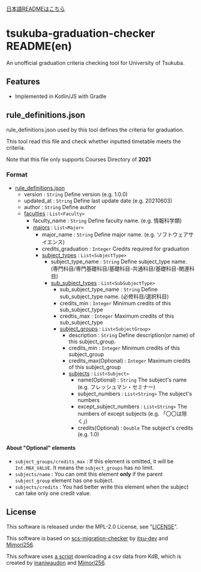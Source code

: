 [日本語READMEはこちら](https://github.com/maru2213/tsukuba-graduation-checker/blob/master/README_ja.md)

# tsukuba-graduation-checker README(en)
An unofficial graduation criteria checking tool for University of Tsukuba.

## Features
- Implemented in Kotlin/JS with Gradle

## rule_definitions.json
rule_definitions.json used by this tool defines the criteria for graduation.

This tool read this file and check whether inputted timetable meets the criteria.

Note that this file only supports Courses Directory of **2021**

### Format
- [rule_definitions.json](https://github.com/maru2213/tsukuba-graduation-checker/blob/master/src/main/kotlin/model/RuleDefinition.kt)
    - version : `String` Define version (e.g. 1.0.0)
    - updated_at : `String` Define last update date (e.g. 20210603)
    - author : `String` Define author
    - [faculties](https://github.com/maru2213/tsukuba-graduation-checker/blob/master/src/main/kotlin/model/Faculty.kt) : `List<Faculty>`
        - faculty_name : `String` Define faculty name. (e.g. 情報科学類)
        - [majors](https://github.com/maru2213/tsukuba-graduation-checker/blob/master/src/main/kotlin/model/Major.kt) : `List<Major>`
            - major_name : `String` Define major name. (e.g. ソフトウェアサイエンス)
            - credits_graduation : `Integer` Credits required for graduation 
            - [subject_types](https://github.com/maru2213/tsukuba-graduation-checker/blob/master/src/main/kotlin/model/SubjectType.kt) : `List<SubjectType>`
                - subject_type_name : `String` Define subject_type name. (専門科目/専門基礎科目/基礎科目-共通科目/基礎科目-関連科目)
                - [sub_subject_types](https://github.com/maru2213/tsukuba-graduation-checker/blob/master/src/main/kotlin/model/SubSubjectType.kt) : `List<SubSubjectType>`
                    - sub_subject_type_name : `String` Define sub_subject_type name. (必修科目/選択科目)
                    - credits_min : `Integer` Minimum credits of this sub_subject_type
                    - credtis_max : `Integer` Maximum credits of this sub_subject_type
                    - [subject_groups](https://github.com/maru2213/tsukuba-graduation-checker/blob/master/src/main/kotlin/model/SubjectGroup.kt) : `List<SubjectGroup>`
                        - description : `String` Define description(or name) of this subject_group.
                        - credits_min : `Integer` Minimum credits of this subject_group
                        - credits_max(Optional) : `Integer` Maximum credits of this subject_group
                        - [subjects](https://github.com/maru2213/tsukuba-graduation-checker/blob/master/src/main/kotlin/model/Subject.kt) : `List<Subject>`
                            - name(Optional) : `String` The subject's name (e.g. フレッシュマン・セミナー)
                            - subject_numbers : `List<String>` The subject's numbers
                            - except_subject_numbers : `List<String>` The numbers of except subjects (e.g. 「〇〇は除く」)
                            - credits(Optional) : `Double` The subject's credits (e.g. 1.0)

#### About "Optional" elements
- `subject_groups/credits_max` : If this element is omitted, it will be `Int.MAX_VALUE`. It means the `subject_groups` has no limit.
- `subjects/name` : You can omit this element **only** if the parent `subject_group` element has one subject.
- `subjects/credits` : You had better write this element when the subject can take only one credit value.

## License
This software is released under the MPL-2.0 License, see "[LICENSE](https://github.com/maru2213/tsukuba-graduation-checker/blob/master/LICENSE)".

This software is based on [scs-migration-checker](https://github.com/itsu-dev/scs-migration-checker) by [itsu-dev](https://github.com/itsu-dev) and [Mimori256](https://github.com/Mimori256).

This software uses [a script](https://github.com/Make-IT-TSUKUBA/alternative-tsukuba-kdb/tree/09569d959f23a89071c382bda69df6dae5d2e295) downloading a csv data from KdB, which is created by [inaniwaudon](https://github.com/inaniwaudon) and [Mimori256](https://github.com/Mimori256).
